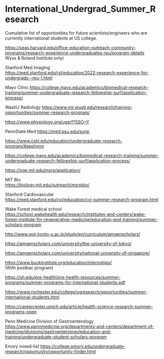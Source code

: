 # International_Undergrad_Summer_Research
Cumulative list of opportunities for future scientists/engineers who are currently international students at US college.

https://seas.harvard.edu/office-education-outreach-community-programs/research-experience-undergraduates-reu/program-details		
Wyss & Roland Institute only)		
		
Stanford Med Imaging		
https://med.stanford.edu/rsl/education/2022-research-experience-for-undergrads--reu-1.html		

Mayo Clinic https://college.mayo.edu/academics/biomedical-research-training/summer-undergraduate-research-fellowship-surf/application-process/

WashU Radiology https://www.mir.wustl.edu/research/training-opportunities/summer-research-program/

https://www.physiology.org/ugsrf?SSO=Y		
		
PennState Med https://med.psu.edu/surip

https://www.cshl.edu/education/undergraduate-research-program/#applying		


https://college.mayo.edu/academics/biomedical-research-training/summer-undergraduate-research-fellowship-surf/application-process/		


https://oge.mit.edu/msrp/application/		


MIT Bio		
https://biology.mit.edu/outreach/msrpbio/		
		
		
Stanford Cardiovascular		
https://med.stanford.edu/cvi/education/cvi-summer-research-program.html		
		
		
Wake Forest medical school	
https://school.wakehealth.edu/research/institutes-and-centers/wake-forest-institute-for-regenerative-medicine/education-and-training/summer-scholars-program		
		
		
http://www.opir.kyoto-u.ac.jp/study/en/curriculum/amgenscholars/		
		
		
https://amgenscholars.com/university/the-university-of-tokyo/		
		
		
https://amgenscholars.com/university/national-university-of-singapore/		
		
		
https://www.buckinstitute.org/education/internships/		
(With postbac program)

https://uh.edu/pre-health/pre-health-resources/summer-programs/summer-programs-for-international-students.pdf		
		
    
https://www.rochester.edu/college/ugresearch/opportunities/summer-international-students.html		


https://careercenter.umich.edu/article/health-science-research-summer-programs-open

Penn Medicine Division of Gastroenterology https://www.pennmedicine.org/departments-and-centers/department-of-medicine/divisions/gastroenterology/education-and-training/undergraduate-student-scholars-program

Emory mixed-list https://college.emory.edu/undergraduate-research/opportunity/opportunity-finder.html
